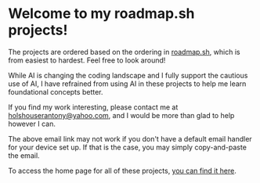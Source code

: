 # Welcome to my roadmap.sh projects!

The projects are ordered based on the ordering in <a href=https://roadmap.sh/projects target="_blank">roadmap.sh</a>, which is from easiest to hardest. Feel free to look around!

While AI is changing the coding landscape and I fully support the cautious use of AI, I have refrained from using AI in these projects to help me learn foundational concepts better.

If you find my work interesting, please contact me at <a href="mailto:holshouserantony@yahoo.com" target="_blank">holshouserantony@yahoo.com</a>, and I would be more than glad to help however I can.

The above email link may not work if you don't have a default email handler for your device set up. If that is the case, you may simply copy-and-paste the email.

To access the home page for all of these projects, <a href="https://antonymous1337.github.io/roadmap.sh_projects/" target="_blank">you can find it here</a>.
